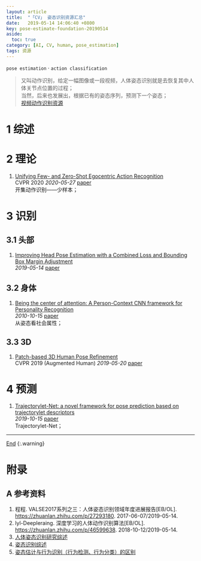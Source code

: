 ```yaml
---
layout: article
title:  "「CV」 姿态识别资源汇总"
date:   2019-05-14 14:06:40 +0800
key: pose-estimate-foundation-20190514
aside:
  toc: true
category: [AI, CV, human, pose_estimation]
tags: 资源
---
```

<span id='head'></span>
`pose estimation` · `action classification`    

>又叫动作识别，给定一幅图像或一段视频，人体姿态识别就是去恢复其中人体关节点位置的过程；     
当然，后来也发展出，根据已有的姿态序列，预测下一个姿态；       
[视频动作识别资源](/ai/video/video_classification/2019/05/14/foundation.html)     

<!--more-->

# 1 综述  
# 2 理论
1. [Unifying Few- and Zero-Shot Egocentric Action Recognition](http://cn.arxiv.org/abs/2006.11393)  
CVPR 2020 *2020-05-27* [paper](https://arxiv.org/abs/2006.11393)     
开集动作识别——少样本；   

# 3 识别
## 3.1 头部
1. [Improving Head Pose Estimation with a Combined Loss and Bounding Box Margin Adjustment](http://cn.arxiv.org/abs/1905.08609)    
*2019-05-14* [paper](https://arxiv.org/abs/1905.08609)   

## 3.2 身体
1. [Being the center of attention: A Person-Context CNN framework for Personality Recognition](http://cn.arxiv.org/abs/1910.06690)     
*2010-10-15* [paper](https://arxiv.org/abs/1910.06690)    
从姿态看社会属性；    

## 3.3 3D
1. [Patch-based 3D Human Pose Refinement](http://cn.arxiv.org/abs/1905.08231)   
CVPR 2019 (Augmented Human) *2019-05-20* [paper](https://arxiv.org/abs/1905.08231)   


# 4 预测
1. [Trajectorylet-Net: a novel framework for pose prediction based on trajectorylet descriptors](http://cn.arxiv.org/abs/1910.06583)    
*2019-10-15* [paper](https://arxiv.org/abs/1910.06583)    
Trajectorylet-Net；    

-------------------  
[End](#head)
{:.warning}  


# 附录
## A 参考资料
1. 程程. VALSE2017系列之三：人体姿态识别领域年度进展报告[EB/OL]. <https://zhuanlan.zhihu.com/p/27293180>. 2017-06-07/2019-05-14.   
1. lyl-Deepleraing. 深度学习的人体动作识别算法[EB/OL]. <https://zhuanlan.zhihu.com/p/46599638>. 2018-10-12/2019-05-14.   
1. [人体姿态识别研究综述](https://blog.csdn.net/qq_38522972/article/details/82953477)    
1. [姿态识别综述](https://zhuanlan.zhihu.com/p/71565880)    
1. [姿态估计与行为识别（行为检测、行为分类）的区别](https://blog.csdn.net/qq_28301007/article/details/103096381)   
